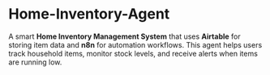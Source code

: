 # Home-Inventory-Agent
 A smart **Home Inventory Management System** that uses **Airtable** for storing item data and **n8n** for automation workflows.   This agent helps users track household items, monitor stock levels, and receive alerts when items are running low.
